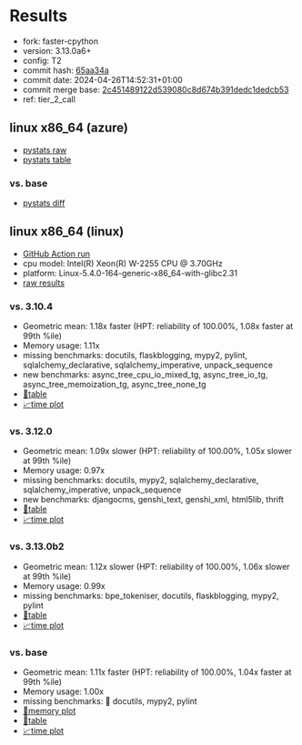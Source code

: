 # Results

- fork: faster-cpython
- version: 3.13.0a6+
- config: T2
- commit hash: [65aa34a](https://github.com/faster%2dcpython/cpython/commit/65aa34a)
- commit date: 2024-04-26T14:52:31+01:00
- commit merge base: [2c451489122d539080c8d674b391dedc1dedcb53](https://github.com/faster%2dcpython/cpython/commit/2c451489122d539080c8d674b391dedc1dedcb53)
- ref: tier_2_call

## linux x86_64 (azure)

- [pystats raw](bm-20240426-azure-x86_64-faster%252dcpython-tier_2_call-3.13.0a6%2B-65aa34a-pystats.json)
- [pystats table](bm-20240426-azure-x86_64-faster%252dcpython-tier_2_call-3.13.0a6%2B-65aa34a-pystats.md)

### vs. base

- [pystats diff](bm-20240426-azure-x86_64-faster%252dcpython-tier_2_call-3.13.0a6%2B-65aa34a-pystats-vs-base.md)

## linux x86_64 (linux)

- [GitHub Action run](https://github.com/faster-cpython/benchmarking/actions/runs/8859351404)
- cpu model: Intel(R) Xeon(R) W-2255 CPU @ 3.70GHz
- platform: Linux-5.4.0-164-generic-x86_64-with-glibc2.31
- [raw results](bm-20240426-linux-x86_64-faster%252dcpython-tier_2_call-3.13.0a6%2B-65aa34a.json)

### vs. 3.10.4

- Geometric mean: 1.18x faster (HPT: reliability of 100.00%, 1.08x faster at 99th %ile)
- Memory usage: 1.11x
- missing benchmarks: docutils, flaskblogging, mypy2, pylint, sqlalchemy_declarative, sqlalchemy_imperative, unpack_sequence
- new benchmarks: async_tree_cpu_io_mixed_tg, async_tree_io_tg, async_tree_memoization_tg, async_tree_none_tg
- [📄table](bm-20240426-linux-x86_64-faster%252dcpython-tier_2_call-3.13.0a6%2B-65aa34a-vs-3.10.4.md)
- [📈time plot](bm-20240426-linux-x86_64-faster%252dcpython-tier_2_call-3.13.0a6%2B-65aa34a-vs-3.10.4.svg)

### vs. 3.12.0

- Geometric mean: 1.09x slower (HPT: reliability of 100.00%, 1.05x slower at 99th %ile)
- Memory usage: 0.97x
- missing benchmarks: docutils, mypy2, sqlalchemy_declarative, sqlalchemy_imperative, unpack_sequence
- new benchmarks: djangocms, genshi_text, genshi_xml, html5lib, thrift
- [📄table](bm-20240426-linux-x86_64-faster%252dcpython-tier_2_call-3.13.0a6%2B-65aa34a-vs-3.12.0.md)
- [📈time plot](bm-20240426-linux-x86_64-faster%252dcpython-tier_2_call-3.13.0a6%2B-65aa34a-vs-3.12.0.svg)

### vs. 3.13.0b2

- Geometric mean: 1.12x slower (HPT: reliability of 100.00%, 1.06x slower at 99th %ile)
- Memory usage: 0.99x
- missing benchmarks: bpe_tokeniser, docutils, flaskblogging, mypy2, pylint
- [📄table](bm-20240426-linux-x86_64-faster%252dcpython-tier_2_call-3.13.0a6%2B-65aa34a-vs-3.13.0b2.md)
- [📈time plot](bm-20240426-linux-x86_64-faster%252dcpython-tier_2_call-3.13.0a6%2B-65aa34a-vs-3.13.0b2.svg)

### vs. base

- Geometric mean: 1.11x faster (HPT: reliability of 100.00%, 1.04x faster at 99th %ile)
- Memory usage: 1.00x
- missing benchmarks: 🔴 docutils, mypy2, pylint
- [🧠memory plot](bm-20240426-linux-x86_64-faster%252dcpython-tier_2_call-3.13.0a6%2B-65aa34a-vs-base-mem.svg)
- [📄table](bm-20240426-linux-x86_64-faster%252dcpython-tier_2_call-3.13.0a6%2B-65aa34a-vs-base.md)
- [📈time plot](bm-20240426-linux-x86_64-faster%252dcpython-tier_2_call-3.13.0a6%2B-65aa34a-vs-base.svg)

